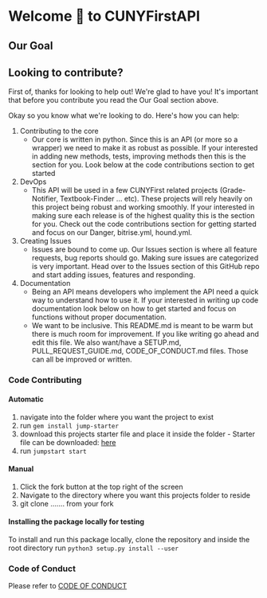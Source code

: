 # Welcome 👋 to CUNYFirstAPI


## Our Goal


## Looking to contribute?

First of, thanks for looking to help out! We're glad to have you!
It's important that before you contribute you read the Our Goal section above. 

Okay so you know what we're looking to do. Here's how you can help:

1. Contributing to the core
	* 	Our core is written in python. Since this is an API (or more so a wrapper) we need to make it as robust as possible. If your interested in adding new methods, tests, improving methods then this is the section for you. Look below at the code contributions section to get started
2. DevOps
	* 	This API will be used in a few CUNYFirst related projects (Grade-Notifier, Textbook-Finder ... etc). These projects will rely heavily on this project being robust and working smoothly. If your interested in making sure each release is of the highest quality this is the section for you. Check out the code contributions section for getting started and focus on our Danger, bitrise.yml, hound.yml. 
3. Creating Issues
	* 	Issues are bound to come up. Our Issues section is where all feature requests, bug reports should go. Making sure issues are categorized is very important. Head over to the Issues section of this GitHub repo and start adding issues, features and responding.
4. Documentation
	* 	Being an API means developers who implement the API need a quick way to understand how to use it. If your interested in writing up code documentation look below on how to get started and focus on functions without proper documentation.
	*  We want to be inclusive. This README.md is meant to be warm but there is much room for improvement. If you like writing go ahead and edit this file. We also want/have a SETUP.md, PULL\_REQUEST\_GUIDE.md, CODE\_OF\_CONDUCT.md files. Those can all be improved or written. 


### Code Contributing

#### Automatic

1. navigate into the folder where you want the project to exist
2. run `gem install jump-starter`
3. download this projects starter file and place it inside the folder - Starter file can be downloaded: [here](https://gist.github.com/Huddie/916ba13448fd9738d38ad61fc8c906b6/archive/595ba282f9e328aee742d0b612ea0b15f38683fd.zip)
4. run `jumpstart start`

#### Manual

1. Click the fork button at the top right of the screen
2. Navigate to the directory where you want this projects folder to reside
3. git clone ....... from your fork

#### Installing the package locally for testing
To install and run this package locally, clone the repository and inside the root directory run `python3 setup.py install --user`


### Code of Conduct
Please refer to [CODE OF CONDUCT](CodeOfConduct.md)